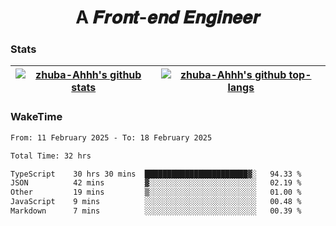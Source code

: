 <h1 align="center">A 𝑭𝒓𝒐𝒏𝒕-𝒆𝒏𝒅 𝑬𝒏𝒈𝒊𝒏𝒆𝒆𝒓</h1>

### Stats

| <a href="https://github.com/zhuba-Ahhh"><img align="center" src="https://github-readme-stats.vercel.app/api?username=zhuba-Ahhh&hide_title=true&hide_border=true&show_icons=trueline_height=21&text_color=000&icon_color=000&bg_color=0,ea6161,ffc64d,fffc4d,52fa5a&theme=graywhite" alt="zhuba-Ahhh's github stats" /> </a> | <a href="https://github.com/zhuba-Ahhh"><img align="center" src="https://github-readme-stats.vercel.app/api/top-langs/?username=zhuba-Ahhh&hide_title=true&hide_border=true&layout=compact&hide_border=true&show_icons=trueline_height=40&text_color=000&icon_color=000&bg_color=0,ea6161,ffc64d,fffc4d,52fa5a&theme=graywhite&langs_count=6" alt="zhuba-Ahhh's github top-langs"/> </a> |
| ------------- | ------------- |

### WakeTime

<!--START_SECTION:waka-->

```txt
From: 11 February 2025 - To: 18 February 2025

Total Time: 32 hrs

TypeScript    30 hrs 30 mins  ███████████████████████▓░   94.33 %
JSON          42 mins         ▓░░░░░░░░░░░░░░░░░░░░░░░░   02.19 %
Other         19 mins         ▒░░░░░░░░░░░░░░░░░░░░░░░░   01.00 %
JavaScript    9 mins          ░░░░░░░░░░░░░░░░░░░░░░░░░   00.48 %
Markdown      7 mins          ░░░░░░░░░░░░░░░░░░░░░░░░░   00.39 %
```

<!--END_SECTION:waka-->
